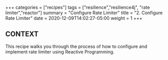+++
categories = ["recipes"]
tags = ["resilience","resilience4j", "rate limiter","reactor"]
summary = "Configure Rate Limiter"
title = "2. Configure Rate Limiter"
date = 2020-12-09T14:02:27-05:00
weight = 1
+++

## CONTEXT
This recipe walks you through the process of how to configure and implement
rate limiter using Reactive Programming.